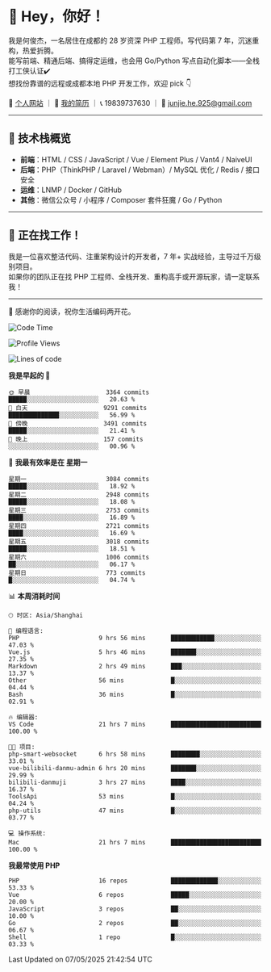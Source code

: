 # 👋 Hey，你好！

我是何俊杰，一名居住在成都的 28 岁资深 PHP 工程师。写代码第 7 年，沉迷重构，热爱折腾。  
能写前端、精通后端、搞得定运维，也会用 Go/Python 写点自动化脚本——全栈打工侠认证✔️  
想找份靠谱的远程或成都本地 PHP 开发工作，欢迎 pick 👇

📄 [个人网站](https://hejunjie.life) ｜ 📄 [我的简历](https://hejunjie.life/docx/%E7%AE%80%E5%8E%8620250406.pdf) ｜ 📞 19839737630 ｜ 📮 junjie.he.925@gmail.com

---

## 🚀 技术栈概览

- **前端**：HTML / CSS / JavaScript / Vue / Element Plus / Vant4 / NaiveUI  
- **后端**：PHP（ThinkPHP / Laravel / Webman）/ MySQL 优化 / Redis / 接口安全  
- **运维**：LNMP / Docker / GitHub  
- **其他**：微信公众号 / 小程序 / Composer 套件狂魔 / Go / Python

---

## 📢 正在找工作！

我是一位喜欢整洁代码、注重架构设计的开发者，7 年+ 实战经验，主导过千万级别项目。  
如果你的团队正在找 PHP 工程师、全栈开发、重构高手或开源玩家，请一定联系我！

---

👋 感谢你的阅读，祝你生活编码两开花。


<!--START_SECTION:waka-->
![Code Time](http://img.shields.io/badge/Code%20Time-63%20hrs%2013%20mins-blue)

![Profile Views](http://img.shields.io/badge/%E4%B8%AA%E4%BA%BA%E8%B5%84%E6%96%99%E8%A7%82%E7%9C%8B%E6%AC%A1%E6%95%B0-13-blue)

![Lines of code](https://img.shields.io/badge/%E4%BB%8E%E3%80%8CHello%20World%E3%80%8D%E8%B5%B7%E6%88%91%E5%B7%B2%E7%BB%8F%E5%86%99%E4%BA%86-5.7%20million%20%E8%A1%8C%E4%BB%A3%E7%A0%81-blue)

**我是早起的 🐤** 

```text
🌞 早晨                     3364 commits        █████░░░░░░░░░░░░░░░░░░░░   20.63 % 
🌆 白天                     9291 commits        ██████████████░░░░░░░░░░░   56.99 % 
🌃 傍晚                     3491 commits        █████░░░░░░░░░░░░░░░░░░░░   21.41 % 
🌙 晚上                     157 commits         ░░░░░░░░░░░░░░░░░░░░░░░░░   00.96 % 
```
📅 **我最有效率是在 星期一** 

```text
星期一                      3084 commits        █████░░░░░░░░░░░░░░░░░░░░   18.92 % 
星期二                      2948 commits        █████░░░░░░░░░░░░░░░░░░░░   18.08 % 
星期三                      2753 commits        ████░░░░░░░░░░░░░░░░░░░░░   16.89 % 
星期四                      2721 commits        ████░░░░░░░░░░░░░░░░░░░░░   16.69 % 
星期五                      3018 commits        █████░░░░░░░░░░░░░░░░░░░░   18.51 % 
星期六                      1006 commits        ██░░░░░░░░░░░░░░░░░░░░░░░   06.17 % 
星期日                      773 commits         █░░░░░░░░░░░░░░░░░░░░░░░░   04.74 % 
```


📊 **本周消耗时间** 

```text
🕑︎ 时区: Asia/Shanghai

💬 编程语言: 
PHP                      9 hrs 56 mins       ████████████░░░░░░░░░░░░░   47.03 % 
Vue.js                   5 hrs 46 mins       ███████░░░░░░░░░░░░░░░░░░   27.35 % 
Markdown                 2 hrs 49 mins       ███░░░░░░░░░░░░░░░░░░░░░░   13.37 % 
Other                    56 mins             █░░░░░░░░░░░░░░░░░░░░░░░░   04.44 % 
Bash                     36 mins             █░░░░░░░░░░░░░░░░░░░░░░░░   02.91 % 

🔥 编辑器: 
VS Code                  21 hrs 7 mins       █████████████████████████   100.00 % 

🐱‍💻 项目: 
php-smart-websocket      6 hrs 58 mins       ████████░░░░░░░░░░░░░░░░░   33.01 % 
vue-bilibili-danmu-admin 6 hrs 20 mins       ███████░░░░░░░░░░░░░░░░░░   29.99 % 
bilibili-danmuji         3 hrs 27 mins       ████░░░░░░░░░░░░░░░░░░░░░   16.37 % 
ToolsApi                 53 mins             █░░░░░░░░░░░░░░░░░░░░░░░░   04.24 % 
php-utils                47 mins             █░░░░░░░░░░░░░░░░░░░░░░░░   03.77 % 

💻 操作系统: 
Mac                      21 hrs 7 mins       █████████████████████████   100.00 % 
```

**我最常使用 PHP** 

```text
PHP                      16 repos            █████████████░░░░░░░░░░░░   53.33 % 
Vue                      6 repos             █████░░░░░░░░░░░░░░░░░░░░   20.00 % 
JavaScript               3 repos             ██░░░░░░░░░░░░░░░░░░░░░░░   10.00 % 
Go                       2 repos             ██░░░░░░░░░░░░░░░░░░░░░░░   06.67 % 
Shell                    1 repo              █░░░░░░░░░░░░░░░░░░░░░░░░   03.33 % 
```




 Last Updated on 07/05/2025 21:42:54 UTC
<!--END_SECTION:waka-->
